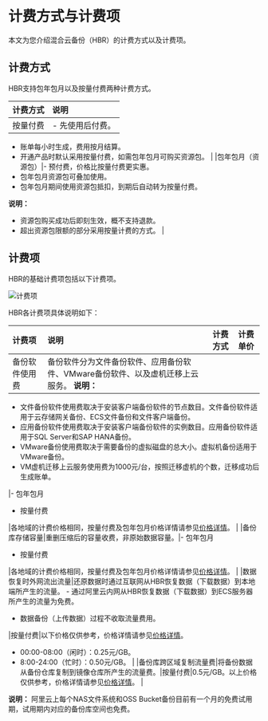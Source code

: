 # 计费方式与计费项

本文为您介绍混合云备份（HBR）的计费方式以及计费项。

## 计费方式

HBR支持包年包月以及按量付费两种计费方式。

|计费方式|说明|
|:---|:-|
|按量付费|-   先使用后付费。
-   账单每小时生成，费用按月结算。
-   开通产品时默认采用按量付费，如需包年包月可购买资源包。 |
|包年包月（资源包）|-   预付费，价格比按量付费更实惠。
-   包年包月资源包可叠加使用。
-   包年包月期间使用资源包抵扣，到期后自动转为按量付费。

**说明：**

-   资源包购买成功后即刻生效，概不支持退款。
-   超出资源包限额的部分采用按量计费的方式。 |

## 计费项

HBR的基础计费项包括以下计费项。

![计费项](https://static-aliyun-doc.oss-accelerate.aliyuncs.com/assets/img/zh-CN/1826228851/p54065.jpg)

HBR各计费项具体说明如下：

|计费项|说明|计费方式|计费单价|
|:--|:-|:---|:---|
|备份软件使用费|备份软件分为文件备份软件、应用备份软件、VMware备份软件、以及虚机迁移上云服务。 **说明：**

-   文件备份软件使用费取决于安装客户端备份软件的节点数目。文件备份软件适用于云存储网关备份、ECS文件备份和文件客户端备份。
-   应用备份软件使用费取决于安装客户端备份软件的实例数目。应用备份软件适用于SQL Server和SAP HANA备份。
-   VMware备份使用费取决于需要备份的虚拟磁盘的总大小。虚拟机备份适用于VMware备份。
-   VM虚机迁移上云服务使用费为1000元/台，按照迁移虚机的个数，迁移成功后生成账单。

|-   包年包月
-   按量付费

|各地域的计费价格相同，按量付费及包年包月价格详情请参见[价格详情](https://www.aliyun.com/price/detail/hbr)。 |
|备份库存储容量|重删压缩后的容量收费，非原始数据容量。|-   包年包月
-   按量付费

|各地域的计费价格相同，按量付费及包年包月价格详情请参见[价格详情](https://www.aliyun.com/price/detail/hbr)。 |
|数据恢复时外网流出流量|还原数据时通过互联网从HBR恢复数据（下载数据）到本地端所产生的流量。 -   通过阿里云内网从HBR恢复数据（下载数据）到ECS服务器所产生的流量为免费。
-   数据备份（上传数据）过程不收取流量费用。

|按量付费|以下价格仅供参考，价格详情请参见[价格详情](https://www.aliyun.com/price/detail/hbr)。

-   00:00-08:00（闲时）：0.25元/GB。
-   8:00-24:00（忙时）：0.50元/GB。 |
|备份库跨区域复制流量费|将备份数据从备份仓库复制到镜像仓库所产生的流量费。|按量付费|0.5元/GB。以上价格仅供参考，价格详情请参见[价格详情](https://www.aliyun.com/price/detail/hbr)。 |

**说明：** 阿里云上每个NAS文件系统和OSS Bucket备份目前有一个月的免费试用期，试用期内对应的备份库空间也免费。

